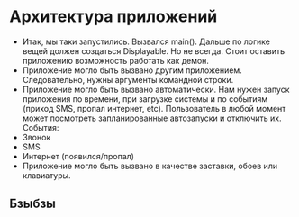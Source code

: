 # Архитектура приложений

* Итак, мы таки запустились. Вызвался main(). Дальше по логике вещей должен создаться Displayable. Но не всегда. Стоит оставить приложению возможность работать как демон.
* Приложение могло быть вызвано другим приложением. Следовательно, нужны аргументы командной строки.
* Приложение могло быть вызвано автоматически. Нам нужен запуск приложения по времени, при загрузке системы и по событиям (приход SMS, пропал интернет, etc). Пользователь в любой момент может посмотреть запланированные автозапуски и отключить их. События:
 * Звонок
 * SMS
 * Интернет (появился/пропал)
* Приложение могло быть вызвано в качестве заставки, обоев или клавиатуры.

## Бзыбзы


